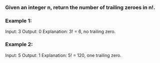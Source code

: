 ### Given an integer n, return the number of trailing zeroes in n!.

### Example 1:

Input: 3
Output: 0
Explanation: 3! = 6, no trailing zero.

### Example 2:

Input: 5
Output: 1
Explanation: 5! = 120, one trailing zero.